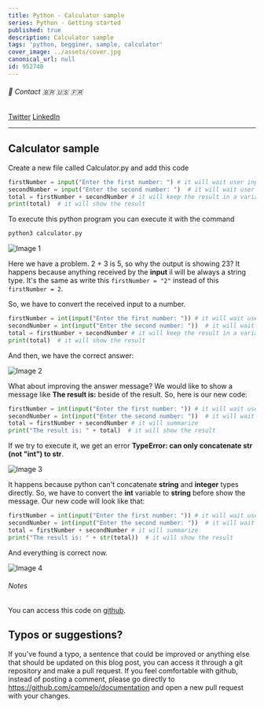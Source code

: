 ```yaml
---
title: Python - Calculator sample
series: Python - Getting started
published: true
description: Calculator sample
tags: 'python, begginer, sample, calculator'
cover_image: ../assets/cover.jpg
canonical_url: null
id: 952740
---
```


###### :postbox: Contact :brazil: :us: :fr:

[Twitter](https://twitter.com/campelo87)
[LinkedIn](https://www.linkedin.com/in/flavio-campelo/?locale=en_US)

---

## Calculator sample

Create a new file called Calculator.py and add this code

```python
firstNumber = input("Enter the first number: ") # it will wait user input for the first number
secondNumber = input("Enter the second number: ")  # it will wait user input for the second number
total = firstNumber + secondNumber # it will keep the result in a variable called total
print(total)  # it will show the result
```

To execute this python program you can execute it with the command

```bash
python3 calculator.py
```

![Image 1](../assets/img1.png)

Here we have a problem. 2 + 3 is 5, so why the output is showing 23? It happens because anything received by the **input** il will be always a string type. It's the same as write this ```firstNumber = "2"``` instead of this ```firstNumber = 2```.

So, we have to convert the received input to a number.

```python
firstNumber = int(input("Enter the first number: ")) # it will wait user input for the first number
secondNumber = int(input("Enter the second number: "))  # it will wait user input for the second number
total = firstNumber + secondNumber # it will keep the result in a variable called total
print(total)  # it will show the result
```

And then, we have the correct answer:

![Image 2](../assets/img2.png)

What about improving the answer message? We would like to show a message like **The result is:** beside of the result. So, here is our new code:

```python
firstNumber = int(input("Enter the first number: ")) # it will wait user input for the first number
secondNumber = int(input("Enter the second number: "))  # it will wait user input for the second number
total = firstNumber + secondNumber # it will summarize
print("The result is: " + total)  # it will show the result
```

If we try to execute it, we get an error **TypeError: can only concatenate str (not "int") to str**. 

![Image 3](../assets/img3.png)

It happens because python can't concatenate **string** and **integer** types directly. So, we have to convert the **int** variable to **string** before show the message. Our new code will look like that:

```python
firstNumber = int(input("Enter the first number: ")) # it will wait user input for the first number
secondNumber = int(input("Enter the second number: "))  # it will wait user input for the second number
total = firstNumber + secondNumber # it will summarize
print("The result is: " + str(total))  # it will show the result
```

And everything is correct now.

![Image 4](../assets/img4.png)

###### Notes

You can access this code on [github](https://github.com/campelo/Python-First-steps).

## Typos or suggestions?

If you've found a typo, a sentence that could be improved or anything else that should be updated on this blog post, you can access it through a git repository and make a pull request. If you feel comfortable with github, instead of posting a comment, please go directly to https://github.com/campelo/documentation and open a new pull request with your changes.